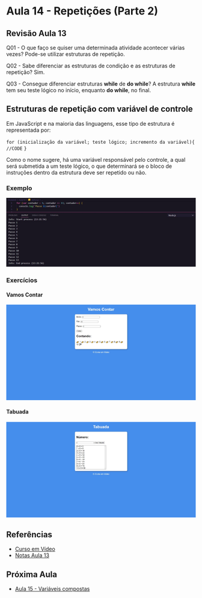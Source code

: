 # Aula 14 - Repetições (Parte 2)

## Revisão Aula 13

Q01 - O que faço se quiser uma determinada atividade acontecer várias vezes?
Pode-se utilizar estruturas de repetição.

Q02 - Sabe diferenciar as estruturas de condição e as estruturas de repetição?
Sim.

Q03 - Consegue diferenciar estruturas **while** de **do while**?
A estrutura **while** tem seu teste lógico no início, enquanto **do while**, no final.

## Estruturas de repetição com variável de controle

Em JavaScript e na maioria das linguagens, esse tipo de estrutura é representada por:

`for (inicialização da variável; teste lógico; incremento da variável){`
`//CODE`
`}`

Como o nome sugere, há uma variável responsável pelo controle, a qual será submetida a um teste lógico, o que determinará se o bloco de instruções dentro da estrutura deve ser repetido ou não.

### Exemplo

![](./ex01.jpg)

### Exercícios

#### Vamos Contar

![](./ex016-preview.jpg)

#### Tabuada

![](./ex017-preview.jpg)

## Referências

- [Curso em Vídeo](https://www.youtube.com/c/CursoemV%C3%ADdeo)
- [Notas Aula 13](../Aula13/)

## Próxima Aula

- [Aula 15 - Variáveis compostas](../../moduloF/Aula15/)
